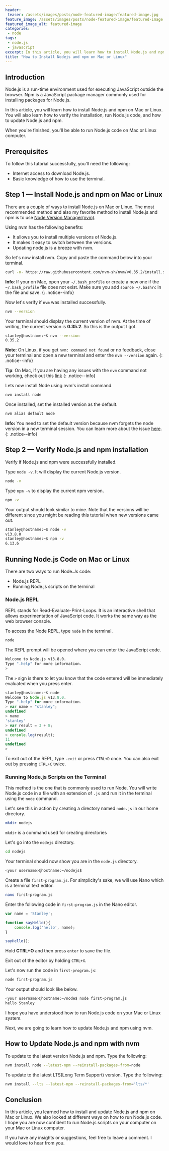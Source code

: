 ```yaml
---
header:
 teaser: /assets/images/posts/node-featured-image/featured-image.jpg
feature_image: /assets/images/posts/node-featured-image/featured-image.jpg
featured_image_alt: featured-image
categories:
 - node
tags:
 - node.js
 - javascript
excerpt: In this article, you will learn how to install Node.js and npm on Mac or Linux. You will also learn how to verify the installation, run Node.js code, and how to update Node.js and npm.
title: "How to Install Nodejs and npm on Mac or Linux"
---
```


## Introduction
Node.js is a run-time environment used for executing JavaScript outside the browser. Npm is a JavaScript package manager commonly used for installing packages for Node.js.

In this article, you will learn how to install Node.js and npm on Mac or Linux. You will also learn how to verify the installation, run Node.js code, and how to update Node.js and npm.

When you're finished, you'll be able to run Node.js code on  Mac or Linux computer.



## Prerequisites

To follow this tutorial successfully, you'll need the following:

- Internet access to download Node.js.
- Basic knowledge of how to use the terminal.

## Step 1 — Install Node.js and npm on Mac or Linux
There are a couple of ways to install Node.js on Mac or Linux. The most recommended method and also my favorite method to install Node.js and npm is to use [Node Version Manager(nvm)](https://github.com/creationix/nvm).

Using nvm has the following benefits:
- It allows you to install multiple versions of Node.js.
- It makes it easy to switch between the versions.
- Updating node.js is a breeze with nvm.


So let's now install nvm. Copy and paste the command below into your terminal.

```bash
curl -o- https://raw.githubusercontent.com/nvm-sh/nvm/v0.35.2/install.sh | bash

```

**Info**:
If your on Mac, open your `~/.bash_profile` or create a new one if the `~/.bash_profile` file does not exist. Make sure you add `source ~/.bashrc` in the file and save. 
{: .notice--info}

Now let's verify if `nvm` was installed successfully.

```bash
nvm --version
```
Your terminal should display the current version of nvm. At the time of writing, the current version is **0.35.2**.  So this is the output I got.

```bash
stanley@hostname:~$ nvm --version
0.35.2
```
**Note**: On  Linux, if you get `nvm: command not found` or no feedback, close your terminal and open a new terminal and enter the `nvm --version` again.
{: .notice--info}

**Tip**: On  Mac, if you are having any issues with the `nvm` command not working, check out this [link](https://github.com/nvm-sh/nvm#troubleshooting-on-linux)
{: .notice--info}

Lets now install Node using nvm's install command.

```bash
nvm install node
```

Once installed, set the installed version as the default.

```bash
nvm alias default node
```

**Info:** You need to set the default version because nvm forgets the node version in a new terminal session. You can learn more about the issue [here](https://stackoverflow.com/questions/24585261/nvm-keeps-forgetting-node-in-new-terminal-session).
{: .notice--info}


##  Step 2 — Verify Node.js and npm installation
Verify if Node.js and npm were successfully installed.

Type `node -v`. It will display the current Node.js version.

```bash
node -v
```

Type `npm -v` to display the current npm version.
```bash
npm -v
```

Your output should look similar to mine. Note that the versions will be different since you might be reading this tutorial when new versions came out.
```bash
stanley@hostname:~$ node -v
v13.8.0
stanley@hostname:~$ npm -v
6.13.6
```

## Running Node.js Code on Mac or Linux
There are two ways to run Node.Js code:
- Node.js REPL  
- Running Node.js scripts on the terminal

### Node.js REPL
REPL stands for Read-Evaluate-Print-Loops. It is an interactive shell that allows experimentation of JavaScript code. It works the same way as the web browser console.

To access the  Node REPL, type `node` in the terminal.

```bash
node
````

The  REPL prompt will be opened where you can enter the JavaScript code. 

```bash
Welcome to Node.js v13.8.0.
Type ".help" for more information.
> 
```

The `>` sign is there to let you know that the code entered will be immediately evaluated when you press enter.

```javascript
stanley@hostname:~$ node 
Welcome to Node.js v13.8.0.
Type ".help" for more information.
> var name = "stanley";
undefined
> name
'stanley'
> var result = 3 + 8;
undefined
> console.log(result);
11
undefined
> 
```
To exit out of the REPL, type `.exit` or press `CTRL+D` once. You can also exit out by pressing `CTRL+C` twice.

### Running Node.js Scripts on the Terminal

This method is the one that is commonly used to run Node. You will write Node.js code in a file with an extension of `.js` and run it in the terminal using the `node` command.

Let's see this in action by creating a directory named `node.js` in our home directory.

```bash
mkdir nodejs
```

`mkdir` is a command used for creating directories

Let's go into the `nodejs` directory.

```bash
cd nodejs
```

Your terminal should now show you are in the `node.js` directory.

```bash
<your username>@hostname:~/nodejs$ 
```

Create a file `first-program.js`. For simplicity's sake, we will use Nano which is a terminal text editor.
```bash
nano first-program.js
```
Enter the following code in `first-program.js` in the Nano editor.

```javascript
var name = 'Stanley';

function sayHello(){
    console.log('hello', name);
}

sayHello();
```

Hold **CTRL+O** and then press `enter` to save the file.

Exit out of the editor by holding `CTRL+X`.

Let's now run the code in `first-program.js`:

```bash
node first-program.js
```

Your output should look like below.
```bash
<your username>@hostname:~/node$ node first-program.js 
hello Stanley
```
I hope you have understood how to run Node.js code on your Mac or Linux system.

Next, we are going to learn how to update Node.js and npm using nvm.

## How to Update Node.js and npm with nvm
To update to the latest version Node.js and npm. Type the following:

```bash
nvm install node --latest-npm --reinstall-packages-from=node
```

To update to the latest LTS(Long Term Support)  version. Type the following:

```bash
nvm install --lts --latest-npm --reinstall-packages-from='lts/*'
```

## Conclusion

In this article, you learned how to install and update Node.js and npm on Mac or Linux.  We also looked at different ways on how to run Node.js code. I hope you are now confident to run Node.js scripts on your computer on your Mac or Linux computer.

If you have any insights or suggestions, feel free to leave a comment. I would love to hear from you.


